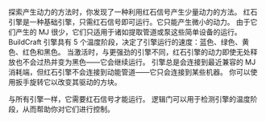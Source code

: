 <chapter name="tile.engineWood.name"/>
<lore>
探索产生动力的方法时，你发现了一种利用红石信号产生少量动力的方法。
</lore>
<no_lore>
红石引擎是一种基础引擎，只需红石信号即可运行。它只能产生微小的动力。
</no_lore>
<chapter name="信息"/>
由于它们产生的 MJ 很少，它们只适用于诸如提取管道或泵这些简单设备的运行。
<recipes_usages stack="buildcraftcore:engine"/>


<chapter name="引擎机制"/>
BuildCraft 引擎具有 5 个温度阶段，决定了引擎运行的速度：蓝色、绿色、黄色、红色和黑色。
当激活时，与更强劲的引擎不同，红石引擎的动力即使无处释放也<bold>不会过热</bold>并变为黑色——它会继续运行。
引擎总是会连接到最近兼容的 MJ 消耗端，但红石引擎不会连接到动能管道——它只会连接到某些机器。
你可以使用扳手旋转它以改变其驱动的方块。

与所有引擎一样，它<bold>需要红石信号才能运行。</bold>
逻辑门可以用于检测引擎的温度阶段，从而帮助你对它们进行控制。
